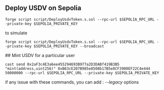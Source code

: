 ## Deploy USDV on Sepolia

```shell
forge script script/DeployUsdvToken.s.sol --rpc-url $SEPOLIA_RPC_URL --private-key $SEPOLIA_PRIVATE_KEY
```

to simulate 

```shell
forge script script/DeployUsdvToken.s.sol --rpc-url $SEPOLIA_RPC_URL --private-key $SEPOLIA_PRIVATE_KEY --broadcast
```


## Mint USDV for a particular user


```shell
cast send 0x2aF3c4E3a6ee455294693B977a2D3DABf419B3B5 "mint(address,uint256)" 0xB63cE207B985e8508b17B5e8CF3900EF22C4e444 50000000 --rpc-url $SEPOLIA_RPC_URL --private-key $SEPOLIA_PRIVATE_KEY
```

if any issue with these commands, you can add : _--legacy_ options